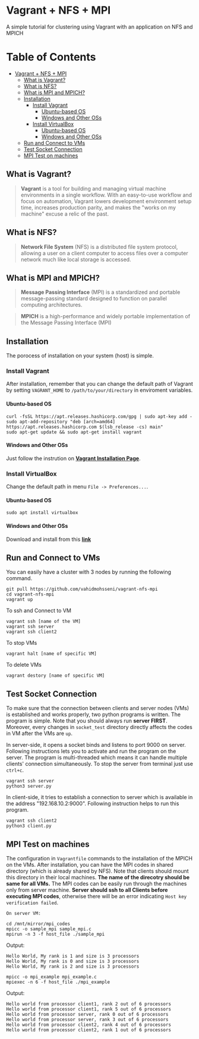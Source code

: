 # Vagrant + NFS + MPI
A simple tutorial for clustering using Vagrant with an application on NFS and MPICH

# Table of Contents

- [Vagrant + NFS + MPI](#vagrant---nfs---mpi)
  * [What is Vagrant?](#what-is-vagrant-)
  * [What is NFS?](#what-is-nfs-)
  * [What is MPI and MPICH?](#what-is-mpi-and-mpich-)
  * [Installation](#installation)
    + [Install Vagrant](#install-vagrant)
      - [Ubuntu-based OS](#ubuntu-based-os)
      - [Windows and Other OSs](#windows-and-other-oss)
    + [Install VirtualBox](#install-virtualbox)
      - [Ubuntu-based OS](#ubuntu-based-os-1)
      - [Windows and Other OSs](#windows-and-other-oss-1)
  * [Run and Connect to VMs](#run-and-connect-to-vms)
  * [Test Socket Connection](#test-socket-connection)
  * [MPI Test on machines](#mpi-test-on-machines)

## What is Vagrant?
> **Vagrant** is a tool for building and managing virtual machine environments in a single workflow. With an easy-to-use workflow and focus on automation, Vagrant lowers development environment setup time, increases production parity, and makes the "works on my machine" excuse a relic of the past.

## What is NFS?
> **Network File System** (NFS) is a distributed file system protocol, allowing a user on a client computer to access files over a computer network much like local storage is accessed.

## What is MPI and MPICH?
> **Message Passing Interface** (MPI) is a standardized and portable message-passing standard designed to function on parallel computing architectures. 

> **MPICH** is a high-performance and widely portable implementation of the Message Passing Interface (MPI)

## Installation 
The porocess of installation on your system (host) is simple.

### Install Vagrant
After installation, remember that you can change the default path of Vagrant by setting `VAGRANT_HOME` to `/path/to/your/directory` in enviroment variables. 
#### Ubuntu-based OS
```shell
curl -fsSL https://apt.releases.hashicorp.com/gpg | sudo apt-key add -
sudo apt-add-repository "deb [arch=amd64] https://apt.releases.hashicorp.com $(lsb_release -cs) main"
sudo apt-get update && sudo apt-get install vagrant
```
#### Windows and Other OSs
Just follow the instrution on **[Vagrant Installation Page](https://www.vagrantup.com/downloads "Vagrant Installation Page")**.

### Install VirtualBox
Change the default path in menu `File -> Preferences...`.
#### Ubuntu-based OS
```shell
sudo apt install virtualbox
```

#### Windows and Other OSs
Download and install from this **[link](https://www.virtualbox.org/wiki/Downloads)**


## Run and Connect to VMs
You can easily have a cluster with 3 nodes by running the following command. 
```shell
git pull https://github.com/vahidmohsseni/vagrant-nfs-mpi
cd vagrant-nfs-mpi
vagrant up
```

To ssh and Connect to VM
```shell
vagrant ssh [name of the VM]
vagrant ssh server
vagrant ssh client2
```

To stop VMs
```shell
vagrant halt [name of specific VM]
```

To delete VMs
```shell
vagrant destory [name of specific VM]
```

## Test Socket Connection
To make sure that the connection between clients and server nodes (VMs) is established and works properly, two python programs is written. The program is simple. Note that you should always run **server FIRST**. Moreover, every changes in `socket_test` directory directly affects the codes in VM after the VMs are `up`.

In server-side, it opens a socket binds and listens to port 9000 on server. Following instructions lets you to activate and run the program on the server. The program is multi-threaded which means it can handle multiple clients' connection simultaneously. To stop the server from terminal just use `ctrl+c`.

```shell
vagrant ssh server
python3 server.py
```

In client-side, it tries to establish a connection to server which is available in the address "192.168.10.2:9000". Following instruction helps to run this program.

```shell
vagrant ssh client2
python3 client.py
```


## MPI Test on machines
The configuration in `Vagrantfile` commands to the installation of the MPICH on the VMs. After installation, you can have the MPI codes in shared directory (which is already shared by NFS). Note that clients should mount this directory in their local machines. **The name of the direcotry should be same for all VMs.** The MPI codes can be easily run through the machines only from server machine. **Server should ssh to all Clients before executing MPI codes**, otherwise there will be an error indicating `Host key verification failed`.

``On server VM:``
```shell
cd /mnt/mirror/mpi_codes
mpicc -o sample_mpi sample_mpi.c
mpirun -n 3 -f host_file ./sample_mpi

```
Output:
```shell
Hello World, My rank is 1 and size is 3 processors
Hello World, My rank is 0 and size is 3 processors
Hello World, My rank is 2 and size is 3 processors
```

```shell
mpicc -o mpi_example mpi_example.c
mpiexec -n 6 -f host_file ./mpi_example
```

Output:
```shell
Hello world from processor client1, rank 2 out of 6 processors
Hello world from processor client1, rank 5 out of 6 processors
Hello world from processor server, rank 0 out of 6 processors
Hello world from processor server, rank 3 out of 6 processors
Hello world from processor client2, rank 4 out of 6 processors
Hello world from processor client2, rank 1 out of 6 processors
```
